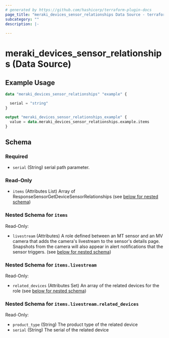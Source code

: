 ```yaml
---
# generated by https://github.com/hashicorp/terraform-plugin-docs
page_title: "meraki_devices_sensor_relationships Data Source - terraform-provider-meraki"
subcategory: ""
description: |-
  
---
```


# meraki_devices_sensor_relationships (Data Source)



## Example Usage

```terraform
data "meraki_devices_sensor_relationships" "example" {

  serial = "string"
}

output "meraki_devices_sensor_relationships_example" {
  value = data.meraki_devices_sensor_relationships.example.items
}
```

<!-- schema generated by tfplugindocs -->
## Schema

### Required

- `serial` (String) serial path parameter.

### Read-Only

- `items` (Attributes List) Array of ResponseSensorGetDeviceSensorRelationships (see [below for nested schema](#nestedatt--items))

<a id="nestedatt--items"></a>
### Nested Schema for `items`

Read-Only:

- `livestream` (Attributes) A role defined between an MT sensor and an MV camera that adds the camera's livestream to the sensor's details page. Snapshots from the camera will also appear in alert notifications that the sensor triggers. (see [below for nested schema](#nestedatt--items--livestream))

<a id="nestedatt--items--livestream"></a>
### Nested Schema for `items.livestream`

Read-Only:

- `related_devices` (Attributes Set) An array of the related devices for the role (see [below for nested schema](#nestedatt--items--livestream--related_devices))

<a id="nestedatt--items--livestream--related_devices"></a>
### Nested Schema for `items.livestream.related_devices`

Read-Only:

- `product_type` (String) The product type of the related device
- `serial` (String) The serial of the related device
